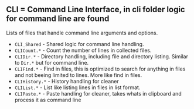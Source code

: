 ## CLI = Command Line Interface, in cli folder logic for command line are found

Lists of files that handle command line arguments and options.

- `CLI_Shared` - Shared logic for command line handling.
- `CLICount.*` - Count the number of lines in collected files.
- `CLIDir.*` - Directory handling, including file and directory listing. Similar to `Dir.*` but for command line.
- `CLIFind.*` - Find in files, this is optimized to search for anything in files and not beeing limited to lines. More like find in files.
- `CLIHistory.*` - History handling for cleaner
- `CLIList.*` - List like listing lines in files in list format.
- `CLIPaste.*` - Paste handling for cleaner, takes whats in clipboard and process it as command line
